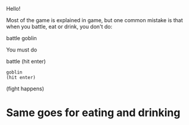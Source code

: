Hello!

Most of the game is explained in game, but one common mistake is that when you battle, eat or drink, you don't do:

battle goblin
 
You must do

battle 
(hit enter)

    goblin
    (hit enter)
    
(fight happens)

Same goes for eating and drinking
===
